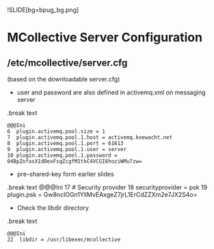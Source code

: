 !SLIDE[bg=bpug_bg.png]

# MCollective Server Configuration #
## /etc/mcollective/server.cfg ##

(based  on the downloadable server.cfg)

* user and password are also defined in activemq.xml on messaging server

.break text

    @@@Ini
    6  plugin.activemq.pool.size = 1
    7  plugin.activemq.pool.1.host = activemq.koewacht.net
    8  plugin.activemq.pool.1.port = 61613
    9  plugin.activemq.pool.1.user = server
    10 plugin.activemq.pool.1.password = 04BpZofasX1dDexFsqZcgfM1tkC4VCGI6hoziWMu7zw=

* pre-shared-key form earlier slides

.break text
    @@@Ini
    17  # Security provider
    18  securityprovider = psk
    19  plugin.psk = Gw8nclOGn1YiIMvEAxgeZ7jrL1ErCdZZXm2e7JX2S4o=

* Check the libdir directory

.break text

    @@@Ini
    22  libdir = /usr/libexec/mcollective



